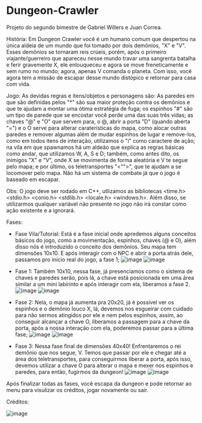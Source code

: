 # Dungeon-Crawler
Projeto do segundo bimestre de Gabriel Willers e Juan Correa.

História: Em Dungeon Crawler você é um humano comum que despertou na única aldeia de um mundo que foi tomado por dois demônios, "X" e "V". Esses demônios se tornaram reis crúeis, porém, após o primeiro viajante/guerreiro que apareceu nesse mundo travar uma sangrenta batalha e ferir gravemente X, ele enlouqueceu e agora se move freneticamente e sem rumo no mundo; agora, apenas V comanda o planeta. Com isso, você agora tem a missão de escapar desse mundo distópico e retornar para casa com vida.

Jogo: As devidas regras e itens/objetos e personagens são: As paredes em que são definidas pelos "*" são sua maior proteção contra os demônios e que te ajudam a montar uma ótima estratégia de fuga; os espinhos "#" são um tipo de parede que se encostar você perde uma das suas três vidas; as chaves "@" e "O" que servem para, o @, abrir a porta "D" (quando aberta "=") e o O serve para alterar caraterísticas do mapa, como alocar outras paredes e remover algumas além de mudar espinhos de lugar e remove-los, como em todos itens de interação, utilizamos o "i" como caractere de ação; na vila em que spawnamos há um aldeão que explica as regras básicas como andar, que utilizamos W, A, S e D; também, como antes dito, os inimigos "X" e "V", onde X se movimenta de forma aleatória e V te segue pelo mapa; e por último, os teletransportes "<"">", que te ajudam a se locomover pelo mapa. Não há um sistema de combate já que o jogo é baseado em escapar. 

Obs: O jogo deve ser rodado em C++, utlizamos as bibliotecas <time.h> <stdio.h> <conio.h> <stdlib.h> <locale.h> <windows.h>. Além disso, se utilizarmos qualquer variável não presente no jogo não irá constar como ação existente e a ignorará.

Fases:
  - Fase Vila/Tutorial: Está é a fase inicial onde apredemos alguns conceitos básicos do jogo, como a movimentação, espinhos, chaves (@ e O), além disso nós é introduzido o conceito dos demônios. Seu mapa tem 
    dimensões 10x10. E após interagir com o NPC e abrir a porta atrás dele, passamos pro início real do jogo, a fase 1;
    ![image](https://github.com/user-attachments/assets/bb091fda-6023-4a11-a033-9917a36659f5)  ![image](https://github.com/user-attachments/assets/99975f1f-d866-41df-a591-737786a1bc2d)


  - Fase 1: Também 10x10, nessa fase, já presenciamos como o sistema de chaves e paredes serão, pois lá, a chave está posicionada em uma área similar a um mini labírinto e após interagir com ela, liberamos a fase 2.
    ![image](https://github.com/user-attachments/assets/d091d050-f41b-45b5-9090-aff88f13a38f)  ![image](https://github.com/user-attachments/assets/f68800a3-1f4c-469d-9bff-8bed1ac0b660)


    
  - Fase 2: Nela, o mapa já aumenta pra 20x20, já é possível ver os espinhos e o demônio louco X, lá, devemos nos esgueirar com cuidado para não sermos atingidos por ele e nem pelos espinhos, assim, ao conseguir 
    alcançar a chave O, liberamos a passagem para a chave da porta, após a nossa interação com ela, poderemos passar para a última fase;
    ![image](https://github.com/user-attachments/assets/f32f1aaa-97cf-4161-b8de-d2929627b1db)  ![image](https://github.com/user-attachments/assets/e72511e5-aad4-40cc-b1f2-2aeb5152e295)

 - Fase 3: Nessa fase final de dimensões 40x40! Enfrentaremos o rei demônio que nos segue, V. Temos que passar por ele e chegar até a área dos teletransportes, para conseguirmos liberar a porta, após isso, devemos 
   utilizar a chave O para alterar o mapa e mexer nos espinhos e paredes, para então, fugirmos da dungeon!
   ![image](https://github.com/user-attachments/assets/66a0f750-d885-4200-b6b1-648ca2b57c0d)  ![image](https://github.com/user-attachments/assets/fa6989b9-e8e4-475b-9d87-1054afc6f1a8)



Após finalizar todas as fases, você escapa da dungeon e pode retornar ao menu para visulizar os créditos, jogar novamente ou sair.

Créditos: 

![image](https://github.com/user-attachments/assets/7f0b0aa2-20aa-4cc8-85e4-3a5a29e129ea)
